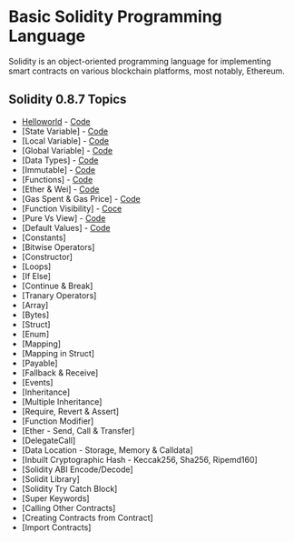 # Basic Solidity Programming Language

Solidity is an object-oriented programming language for implementing smart contracts on various blockchain platforms, most notably, Ethereum.

## Solidity 0.8.7 Topics

- [Helloworld](https://github.com/basant-karki/solidity-programming-language/blob/main/explainations/helloworld.md) - [Code](https://github.com/basant-karki/solidity-programming-language/blob/main/solidity-0.8.7/helloworld.sol)
- [State Variable] - [Code](https://github.com/basant0x01/solidity-programming-language/blob/main/solidity-0.8.7/state_variable.sol)
- [Local Variable] - [Code](https://github.com/basant0x01/solidity-programming-language/blob/main/solidity-0.8.7/local_variables.sol)
- [Global Variable] - [Code](https://github.com/basant0x01/solidity-programming-language/blob/main/solidity-0.8.7/global_variables.sol)
- [Data Types] - [Code](https://github.com/basant0x01/solidity-programming-language/blob/main/solidity-0.8.7/data_types.sol)
- [Immutable] - [Code](https://github.com/basant0x01/solidity-programming-language/blob/main/solidity-0.8.7/immutable.sol)
- [Functions] - [Code](https://github.com/basant0x01/solidity-programming-language/blob/main/solidity-0.8.7/function.sol)
- [Ether & Wei] - [Code](https://github.com/basant0x01/solidity-programming-language/blob/main/solidity-0.8.7/ether_and_wei.sol)
- [Gas Spent & Gas Price] - [Code](https://github.com/basant0x01/solidity-programming-language/blob/main/solidity-0.8.7/gasSpend_and_gasPrice.sol)
- [Function Visibility] - [Coce](https://github.com/basant0x01/solidity-programming-language/blob/main/solidity-0.8.7/function_visibility.sol#L31)
- [Pure Vs View] - [Code](https://github.com/basant0x01/solidity-programming-language/blob/main/solidity-0.8.7/pure_vs_view.sol)
- [Default Values] - [Code](https://github.com/basant0x01/solidity-programming-language/blob/main/solidity-0.8.7/data_types.sol)
- [Constants]
- [Bitwise Operators]
- [Constructor]
- [Loops]
- [If Else]
- [Continue & Break]
- [Tranary Operators]
- [Array]
- [Bytes]
- [Struct]
- [Enum]
- [Mapping]
- [Mapping in Struct]
- [Payable]
- [Fallback & Receive]
- [Events]
- [Inheritance]
- [Multiple Inheritance]
- [Require, Revert & Assert]
- [Function Modifier]
- [Ether - Send, Call & Transfer]
- [DelegateCall]
- [Data Location - Storage, Memory & Calldata]
- [Inbuilt Cryptographic Hash - Keccak256, Sha256, Ripemd160]
- [Solidity ABI Encode/Decode]
- [Solidit Library]
- [Solidity Try Catch Block]
- [Super Keywords]
- [Calling Other Contracts]
- [Creating Contracts from Contract]
- [Import Contracts]
